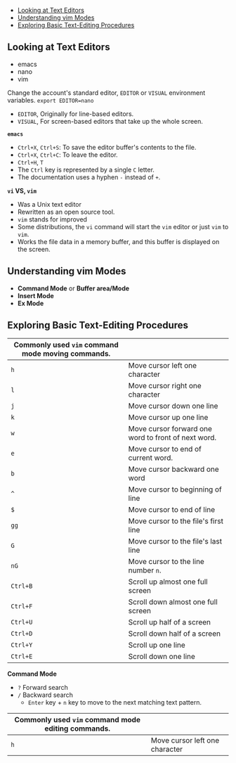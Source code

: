- [Looking at Text Editors](#looking-at-text-editors)
- [Understanding vim Modes](#understanding-vim-modes)
- [Exploring Basic Text-Editing Procedures](#exploring-basic-text-editing-procedures)

## Looking at Text Editors
- emacs
- nano
- vim

Change the account's standard editor, `EDITOR` or `VISUAL` environment variables. `export EDITOR=nano`
- `EDITOR`, Originally for line-based editors.
- `VISUAL`, For screen-based editors that take up the whole screen.

**`emacs`**
- `Ctrl+X`, `Ctrl+S`: To save the editor buffer's contents to the file.
- `Ctrl+X`, `Ctrl+C`: To leave the editor.
- `Ctrl+H`, `T`
- The `Ctrl` key is represented by a single `C` letter.
- The documentation uses a hyphen `-` instead of `+`.

**`vi` VS, `vim`**
- Was a Unix text editor
- Rewritten as an open source tool.
- `vim` stands for improved
- Some distributions, the `vi` command will start the `vim` editor or just `vim` to `vim`.
- Works the file data in a memory buffer, and this buffer is displayed on the screen.

## Understanding vim Modes
- **Command Mode** or **Buffer area/Mode**
- **Insert Mode**
- **Ex Mode**

## Exploring Basic Text-Editing Procedures
|Commonly used `vim` command mode moving commands.||
|---|---|
|`h`|Move cursor left one character|
|`l`|Move cursor right one character|
|`j`|Move cursor down one line|
|`k`|Move cursor up one line|
|`w`|Move cursor forward one word to front of next word.|
|`e`|Move cursor to end of current word.|
|`b`|Move cursor backward one word|
|`^`|Move cursor to beginning of line|
|`$`|Move cursor to end of line|
|`gg`|Move cursor to the file's first line|
|`G`|Move cursor to the file's last line|
|`nG`|Move cursor to the line number `n`.|
|`Ctrl+B`|Scroll up almost one full screen|
|`Ctrl+F`|Scroll down almost one full screen|
|`Ctrl+U`|Scroll up half of a screen|
|`Ctrl+D`|Scroll down half of a screen|
|`Ctrl+Y`|Scroll up one line|
|`Ctrl+E`|Scroll down one line|

**Command Mode**
- `?` Forward search
- `/` Backward search
    - `Enter` key + `n` key to move to the next matching text pattern.

|Commonly used `vim` command mode editing commands.||
|---|---|
|`h`|Move cursor left one character|